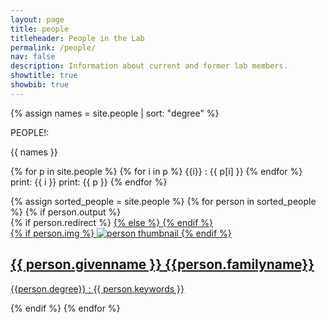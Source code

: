 ```yaml
---
layout: page
title: people
titleheader: People in the Lab
permalink: /people/
nav: false
description: Information about current and former lab members. 
showtitle: true
showbib: true
---
```


  {% assign names = site.people | sort: "degree" %}
  
PEOPLE!: 

{{ names }}

{% for p in site.people %}
    {% for i in p %}
       {{i}} : {{ p[i] }} 
    {% endfor %}
print: {{ i }}
print: {{ p }}
{% endfor %}

<div class="projects grid">
  {% assign sorted_people = site.people  %}
  {% for person in sorted_people %}
      {% if person.output %}
          <div class="grid-item">
              {% if person.redirect %}
                  <a href="{{ person.redirect }}" target="_blank">
              {% else %}
                  <a href="{{ person.url | relative_url }}">
              {% endif %}
              <div class="card hoverable">
                {% if person.img %}
                <img src="{{ person.img | relative_url }}" alt="person thumbnail">
                {% endif %}
                <div class="card-body">
                  <h2 class="card-title">{{ person.givenname }} {{person.familyname}}</h2>
                  <p class="card-text">{{person.degree}} : {{ person.keywords }}</p>
                </div>
              </div>
            </a>
          </div>
      {% endif %}
{% endfor %}
</div>
